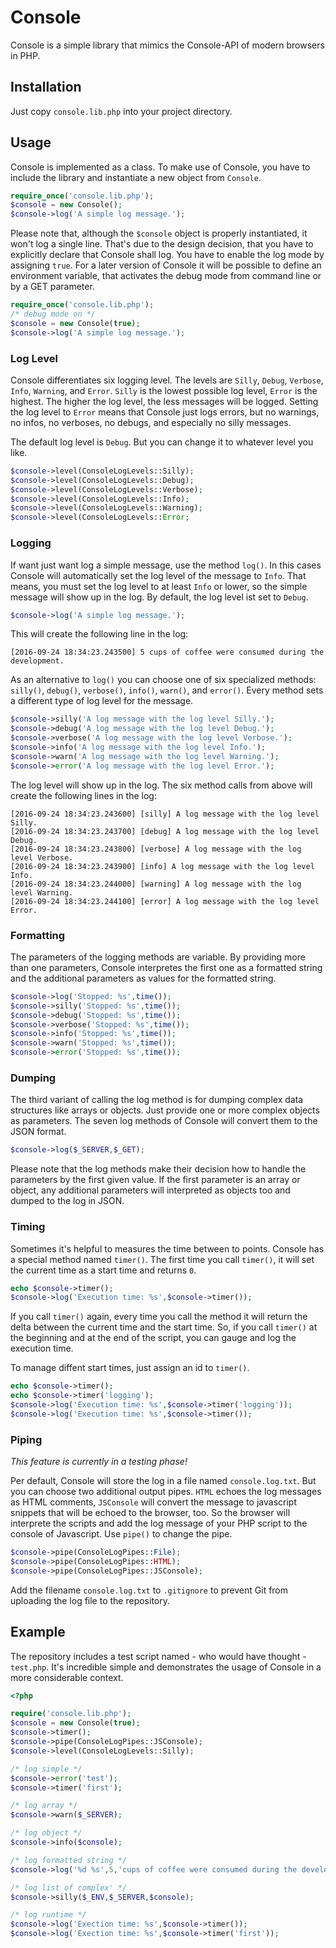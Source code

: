 # Console
Console is a simple library that mimics the Console-API of modern browsers in PHP.

## Installation

Just copy `console.lib.php` into your project directory.

## Usage

Console is implemented as a class. To make use of Console, you have to include the library and instantiate a new object from `Console`.

```php
require_once('console.lib.php');
$console = new Console();
$console->log('A simple log message.');
```

Please note that, although the `$console` object is properly instantiated, it won't log a single line. That's due to the design decision, that you have to explicitly declare that Console shall log. You have to enable the log mode by assigning `true`. For a later version of Console it will be possible to define an environment variable, that activates the debug mode from command line or by a GET parameter.

```php
require_once('console.lib.php');
/* debug mode on */
$console = new Console(true);
$console->log('A simple log message.');
```

### Log Level

Console differentiates six logging level. The levels are `Silly`, `Debug`, `Verbose`, `Info`, `Warning`, and `Error`. `Silly` is the lowest possible log level, `Error` is the highest. The higher the log level, the less messages will be logged. Setting the log level to `Error` means that Console just logs errors, but no warnings, no infos, no verboses, no debugs, and especially no silly messages.

The default log level is `Debug`. But you can change it to whatever level you like.

```php
$console->level(ConsoleLogLevels::Silly);
$console->level(ConsoleLogLevels::Debug);
$console->level(ConsoleLogLevels::Verbose);
$console->level(ConsoleLogLevels::Info);
$console->level(ConsoleLogLevels::Warning);
$console->level(ConsoleLogLevels::Error;
```

### Logging

If want just want log a simple message, use the method `log()`. In this cases Console will automatically set the log level of the message to `Info`. That means, you must set the log level to at least `Info` or lower, so the simple message will show up in the log. By default, the log level ist set to `Debug`.

```php
$console->log('A simple log message.');
```

This will create the following line in the log:

```
[2016-09-24 18:34:23.243500] 5 cups of coffee were consumed during the development.
```

As an alternative to `log()` you can choose one of six specialized methods: `silly()`, `debug()`, `verbose()`, `info()`, `warn()`, and `error()`. Every method sets a different type of log level for the message.

```php
$console->silly('A log message with the log level Silly.');
$console->debug('A log message with the log level Debug.');
$console->verbose('A log message with the log level Verbose.');
$console->info('A log message with the log level Info.');
$console->warn('A log message with the log level Warning.');
$console->error('A log message with the log level Error.');
```

The log level will show up in the log. The six method calls from above will create the following lines in the log:

```
[2016-09-24 18:34:23.243600] [silly] A log message with the log level Silly.
[2016-09-24 18:34:23.243700] [debug] A log message with the log level Debug.
[2016-09-24 18:34:23.243800] [verbose] A log message with the log level Verbose.
[2016-09-24 18:34:23.243900] [info] A log message with the log level Info.
[2016-09-24 18:34:23.244000] [warning] A log message with the log level Warning.
[2016-09-24 18:34:23.244100] [error] A log message with the log level Error.
```

### Formatting

The parameters of the logging methods are variable. By providing more than one parameters, Console interpretes the first one as a formatted string and the additional parameters as values for the formatted string.

```php
$console->log('Stopped: %s',time());
$console->silly('Stopped: %s',time());
$console->debug('Stopped: %s',time());
$console->verbose('Stopped: %s',time());
$console->info('Stopped: %s',time());
$console->warn('Stopped: %s',time());
$console->error('Stopped: %s',time());
```

### Dumping

The third variant of calling the log method is for dumping complex data structures like arrays or objects. Just provide one or more complex objects as parameters. The seven log methods of Console will convert them to the JSON format.

```php
$console->log($_SERVER,$_GET);
```

Please note that the log methods make their decision how to handle the parameters by the first given value. If the first parameter is an array or object, any additional parameters will interpreted as objects too and dumped to the log in JSON.

### Timing

Sometimes it's helpful to measures the time between to points. Console has a special method named `timer()`. The first time you call `timer()`, it will set the current time as a start time and returns `0`.

```php
echo $console->timer();
$console->log('Execution time: %s',$console->timer());
```

If you call `timer()` again, every time you call the method it will return the delta between the current time and the start time. So, if you call `timer()` at the beginning and at the end of the script, you can gauge and log the execution time.

To manage diffent start times, just assign an id to `timer()`.

```php
echo $console->timer();
echo $console->timer('logging');
$console->log('Execution time: %s',$console->timer('logging'));
$console->log('Execution time: %s',$console->timer());
```

### Piping

_This feature is currently in a testing phase!_

Per default, Console will store the log in a file named `console.log.txt`. But you can choose two additional output pipes. `HTML` echoes the log messages as HTML comments, `JSConsole` will convert the message to javascript snippets that will be echoed to the browser, too. So the browser will interprete the scripts and add the log message of your PHP script to the console of Javascript. Use `pipe()` to change the pipe.

```php
$console->pipe(ConsoleLogPipes::File);
$console->pipe(ConsoleLogPipes::HTML);
$console->pipe(ConsoleLogPipes::JSConsole);
```

Add the filename `console.log.txt` to `.gitignore` to prevent Git from uploading the log file to the repository.

## Example

The repository includes a test script named - who would have thought - `test.php`. It's incredible simple and demonstrates the usage of Console in a more considerable context.

```php
<?php

require('console.lib.php');
$console = new Console(true);
$console->timer();
$console->pipe(ConsoleLogPipes::JSConsole);
$console->level(ConsoleLogLevels::Silly);

/* log simple */
$console->error('test');
$console->timer('first');

/* log array */
$console->warn($_SERVER);

/* log object */
$console->info($console);

/* log formatted string */
$console->log('%d %s',5,'cups of coffee were consumed during the development.');

/* log list of complex' */
$console->silly($_ENV,$_SERVER,$console);

/* log runtime */
$console->log('Exection time: %s',$console->timer());
$console->log('Exection time: %s',$console->timer('first'));
```
